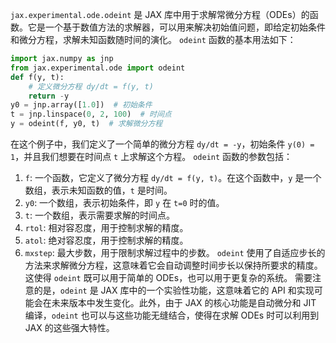 `jax.experimental.ode.odeint` 是 JAX 库中用于求解常微分方程（ODEs）的函数。它是一个基于数值方法的求解器，可以用来解决初始值问题，即给定初始条件和微分方程，求解未知函数随时间的演化。
`odeint` 函数的基本用法如下：
```python
import jax.numpy as jnp
from jax.experimental.ode import odeint
def f(y, t):
    # 定义微分方程 dy/dt = f(y, t)
    return -y
y0 = jnp.array([1.0])  # 初始条件
t = jnp.linspace(0, 2, 100)  # 时间点
y = odeint(f, y0, t)  # 求解微分方程
```
在这个例子中，我们定义了一个简单的微分方程 `dy/dt = -y`，初始条件 `y(0) = 1`，并且我们想要在时间点 `t` 上求解这个方程。
`odeint` 函数的参数包括：
1. `f`: 一个函数，它定义了微分方程 `dy/dt = f(y, t)`。在这个函数中，`y` 是一个数组，表示未知函数的值，`t` 是时间。
2. `y0`: 一个数组，表示初始条件，即 `y` 在 `t=0` 时的值。
3. `t`: 一个数组，表示需要求解的时间点。
4. `rtol`: 相对容忍度，用于控制求解的精度。
5. `atol`: 绝对容忍度，用于控制求解的精度。
6. `mxstep`: 最大步数，用于限制求解过程中的步数。
`odeint` 使用了自适应步长的方法来求解微分方程，这意味着它会自动调整时间步长以保持所要求的精度。这使得 `odeint` 既可以用于简单的 ODEs，也可以用于更复杂的系统。
需要注意的是，`odeint` 是 JAX 库中的一个实验性功能，这意味着它的 API 和实现可能会在未来版本中发生变化。此外，由于 JAX 的核心功能是自动微分和 JIT 编译，`odeint` 也可以与这些功能无缝结合，使得在求解 ODEs 时可以利用到 JAX 的这些强大特性。
